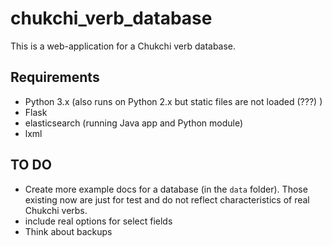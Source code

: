 # chukchi_verb_database

This is a web-application for a Chukchi verb database.
## Requirements
- Python 3.x (also runs on Python 2.x but static files are not loaded (???) )
- Flask
- elasticsearch (running Java app and Python module)
- lxml

## TO DO
- Create more example docs for a database (in the `data` folder). Those existing now are just for test and do not reflect characteristics of real Chukchi verbs.
- include real options for select fields
- Think about backups
